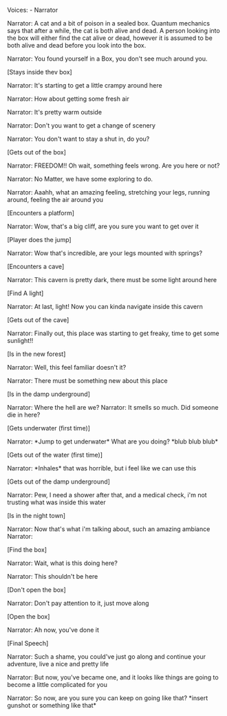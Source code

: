 Voices:
    - Narrator

Narrator: A cat and a bit of poison in a sealed box. Quantum mechanics says that after a while, the cat is both alive and dead. A person looking into the box will either find the cat alive or dead, however it is assumed to be both alive and dead before you look into the box.

Narrator: You found yourself in a Box, you don't see much around you.

[Stays inside thev box]

Narrator: It's starting to get a little crampy around here

Narrator: How about getting some fresh air

Narrator: It's pretty warm outside

Narrator: Don't you want to get a change of scenery

Narrator: You don't want to stay a shut in, do you?

[Gets out of the box]

Narrator: FREEDOM!! Oh wait, something feels wrong. Are you here or not?

Narrator: No Matter, we have some exploring to do.

Narrator: Aaahh, what an amazing feeling, stretching your legs, running around, feeling the air around you

[Encounters a platform]

Narrator: Wow, that's a big cliff, are you sure you want to get over it

[Player does the jump]

Narrator: Wow that's incredible, are your legs mounted with springs?

[Encounters a cave]

Narrator: This cavern is pretty dark, there must be some light around here

[Find A light]

Narrator: At last, light! Now you can kinda navigate inside this cavern

[Gets out of the cave]

Narrator: Finally out, this place was starting to get freaky, time to get some sunlight!!

[Is in the new forest]

Narrator: Well, this feel familiar doesn't it?

Narrator: There must be something new about this place

[Is in the damp underground]

Narrator: Where the hell are we?
Narrator: It smells so much. Did someone die in here?

[Gets underwater (first time)]

Narrator: \*Jump to get underwater\* What are you doing? \*blub blub blub\*

[Gets out of the water (first time)]

Narrator: \*Inhales\* that was horrible, but i feel like we can use this

[Gets out of the damp underground]

Narrator: Pew, I need a shower after that, and a medical check, i'm not trusting what was inside this water

[Is in the night town]

Narrator: Now that's what i'm talking about, such an amazing ambiance
Narrator: 

[Find the box]

Narrator: Wait, what is this doing here?

Narrator: This shouldn't be here

[Don't open the box]

Narrator: Don't pay attention to it, just move along

[Open the box]

Narrator: Ah now, you've done it

[Final Speech]

Narrator: Such a shame, you could've just go along and continue your adventure, live a nice and pretty life

Narrator: But now, you've became one, and it looks like things are going to become a little complicated for you

Narrator: So now, are you sure you can keep on going like that? \*insert gunshot or something like that\*